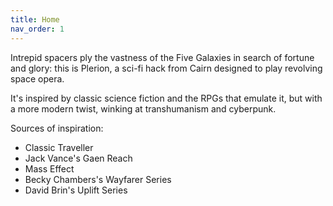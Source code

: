 ```yaml
---
title: Home
nav_order: 1
---
```


Intrepid spacers ply the vastness of the Five Galaxies in search of fortune and glory: this is Plerion, a sci-fi hack from Cairn designed to play revolving space opera.

It's inspired by classic science fiction and the RPGs that emulate it, but with a more modern twist, winking at transhumanism and cyberpunk.

Sources of inspiration:
- Classic Traveller
- Jack Vance's Gaen Reach
- Mass Effect
- Becky Chambers's Wayfarer Series
- David Brin's Uplift Series